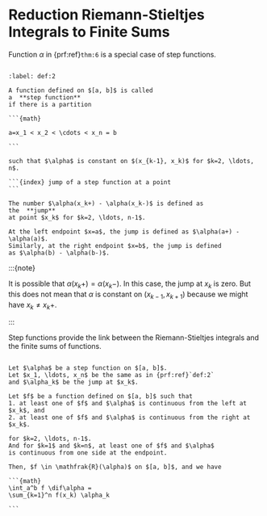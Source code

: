 # Reduction Riemann-Stieltjes Integrals to Finite Sums

Function $\alpha$ in {prf:ref}`thm:6` is a special case of step functions.

```{index} step function
```

````{prf:definition} Step Functions
:label: def:2

A function defined on $[a, b]$ is called
a  **step function** 
if there is a partition

```{math}

a=x_1 < x_2 < \cdots < x_n = b

```

such that $\alpha$ is constant on $(x_{k-1}, x_k)$ for $k=2, \ldots, n$.

```{index} jump of a step function at a point
```

The number $\alpha(x_k+) - \alpha(x_k-)$ is defined as
the  **jump** 
at point $x_k$ for $k=2, \ldots, n-1$.

At the left endpoint $x=a$, the jump is defined as $\alpha(a+) - \alpha(a)$.
Similarly, at the right endpoint $x=b$, the jump is defined
as $\alpha(b) - \alpha(b-)$.

````

:::{note}

It is possible that $\alpha(x_k+) = \alpha(x_k -)$.
In this case, the jump at $x_k$ is zero.
But this does not mean that $\alpha$ is constant on $(x_{k-1}, x_{k+1})$
because we might have $x_k \neq x_k+$.

:::

Step functions provide the link between the Riemann-Stieltjes integrals
and the finite sums of functions.


````{prf:theorem} 

Let $\alpha$ be a step function on $[a, b]$.
Let $x_1, \ldots, x_n$ be the same as in {prf:ref}`def:2`
and $\alpha_k$ be the jump at $x_k$.

Let $f$ be a function defined on $[a, b]$ such that
1. at least one of $f$ and $\alpha$ is continuous from the left at $x_k$, and
2. at least one of $f$ and $\alpha$ is continuous from the right at $x_k$.

for $k=2, \ldots, n-1$.
And for $k=1$ and $k=n$, at least one of $f$ and $\alpha$
is continuous from one side at the endpoint.

Then, $f \in \mathfrak{R}(\alpha)$ on $[a, b]$, and we have

```{math}
\int_a^b f \dif\alpha =
\sum_{k=1}^n f(x_k) \alpha_k

```

````